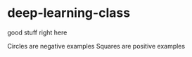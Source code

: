 # deep-learning-class
good stuff right here

Circles are negative examples
Squares are positive examples
